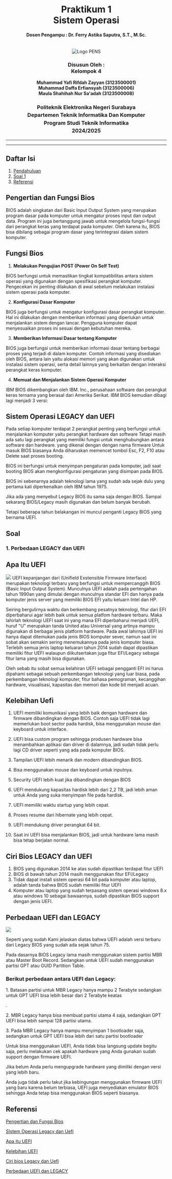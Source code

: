 <div align="center">
  <h1 style="text-align: center;font-weight: bold">Praktikum 1<br>Sistem Operasi</h1>
  <h4 style="text-align: center;">Dosen Pengampu : Dr. Ferry Astika Saputra, S.T., M.Sc.</h4>
</div>
<br />
<div align="center">
  <img src="https://upload.wikimedia.org/wikipedia/id/4/44/Logo_PENS.png" alt="Logo PENS">
  <h3 style="text-align: center;">Disusun Oleh : <br>Kelompok 4</h3>
  <p style="text-align: center;">
    <strong>Muhammad Yafi Rifdah Zayyan (3123500001)</strong><br>
    <strong>Muhammad Daffa Erfiansyah (3123500006)</strong><br>
    <strong>Maula Shahihah Nur Sa'adah (3123500008)</strong>
  </p>

<h3 style="text-align: center;line-height: 1.5">Politeknik Elektronika Negeri Surabaya<br>Departemen Teknik Informatika Dan Komputer<br>Program Studi Teknik Informatika<br>2024/2025</h3>
  <hr><hr>
</div>

## Daftar Isi

1. [Pendahuluan](#sistem-operasi-)
2. [Soal 1](#1-Perbedaan-LEGACY-dan-UEFI-)
3. [Referensi](#referensi)

## Pengertian dan Fungsi Bios
BIOS adalah singkatan dari Basic Input Output System yang merupakan program dasar pada komputer untuk mengatur proses input dan output data. Program ini juga bertanggung jawab untuk mengelola fungsi-fungsi dari perangkat keras yang terdapat pada komputer. Oleh karena itu, BIOS bisa dibilang sebagai program dasar yang terintegrasi dalam sistem komputer.

## Fungsi Bios
1. <b>Melakukan Pengujian POST (Power On Self Test)</b>
<p>BIOS berfungsi untuk memastikan tingkat kompatibilitas antara sistem operasi yang digunakan dengan spesifikasi perangkat komputer. Pengecekan ini penting dilakukan di awal sebelum melakukan instalasi sistem operasi pada komputer.</p>

2. <b>Konfigurasi Dasar Komputer</b>
<p>BIOS juga berfungsi untuk mengatur konfigurasi dasar perangkat komputer. Hal ini dilakukan dengan memberikan informasi yang diperlukan untuk menjalankan sistem dengan lancar. Pengguna komputer dapat menyesuaikan proses ini sesuai dengan kebutuhan mereka.</p>

3. <b>Memberikan Informasi Dasar tentang Komputer</b>
<p>BIOS juga berfungsi untuk memberikan informasi dasar tentang berbagai proses yang terjadi di dalam komputer. Contoh informasi yang disediakan oleh BIOS, antara lain yaitu alokasi memori yang akan digunakan untuk instalasi sistem operasi, serta detail lainnya yang berkaitan dengan interaksi perangkat keras komputer.</p>

4. <b>Memuat dan Menjalankan Sistem Operasi Komputer</b>
<p>IBM BIOS dikembangkan oleh IBM. Inc., perusahaan software dan perangkat keras ternama yang berasal dari Amerika Serikat. IBM BIOS kemudian dibagi lagi menjadi 3 versi:</p>


## Sistem Operasi LEGACY dan UEFI
Pada setiap komputer terdapat 2 perangkat penting yang berfungsi untuk menjalankan komputer yaitu perangkat hardware dan software
Tetapi masih ada satu lagi perangkat yang memiliki fungsi untuk menghubungkan antara software dan hardware. yang dikenal dengan dengan nama firmware Untuk masuk BIOS biasanya Anda diharuskan memencet tombol Esc, F2, F10 atau Delete saat proses booting.

BIOS ini berfungsi untuk menyimpan pengaturan pada komputer, jadi saat booting BIOS akan mengkonfigurasi pengaturan yang disimpan pada BIOS.

BIOS ini sebenarnya adalah teknologi lama yang sudah ada sejak dulu yang pertama kali diperkenalkan oleh IBM tahun 1975.

Jika ada yang menyebut Legacy BIOS itu sama saja dengan BIOS. Sampai sekarang BIOS/Legacy masih digunakan dan belum banyak berubah.

Tetapi beberapa tahun belakangan ini muncul penganti Legacy BIOS yang bernama UEFI.

## Soal
### 1. Perbedaan LEGACY dan UEFI

## Apa Itu UEFI
<img src="https://github.com/YafiRiifdah/SysOp_3123500001/blob/main/Minggu%202/Perbedaan%20Legacy%20dan%20Uefi/Image/Contoh%20Uefi.png">
UEFI kepanjangan dari (Unifield Exstensible Firmware Interface) merupakan teknologi terbaru yang berfungsi untuk mempercanggih BIOS (Basic Input Output System). Munculnya UEFI adalah pada pertengahan tahun 1990an yang dimulai dengan munculnya standar EFI dan hanya pada komputer jenis server yang memiliki BIOS EFI yaitu keluarn Intel dan HP.

Seiring bergulirnya waktu dan berkembang pesatnya teknologi, fitur dari EFI diperbaharui agar lebih baik untuk semua platfom hardware terbaru. Maka lahirlah teknologi UEFI saat ini yang mana EFI diperbaharui menjadi UEFI, huruf "U" merupakan tanda United atau Universal yang artinya mampu digunakan di berbagai jenis platform hardware. Pada awal lahirnya UEFI ini hanya dapat ditemukan pada jenis BIOS komputer sever, namun saat ini sobat akan semakin sering menemukannya pada jenis komputer biasa. Terlebih semua jenis laptop keluaran tahun 2014 sudah dapat dipastikan memiliki fitur UEFI walaupun diikutsertakan juga fitur EFI/Legacy sebagai fitur lama yang masih bisa digunakan.

Oleh sebab itu sobat semua kelahiran UEFI sebagai pengganti EFI ini harus dipahami sebagai sebuah perkembangan teknologi yang luar biasa, pada perkembangan teknologi komputer, fitur bahasa pemograman, kecanggihan hardware, visualisasi, kapasitas dan memori dan kode bit menjadi acuan.

## Kelebihan  Uefi
1. UEFI memiliki komunikasi yang lebih baik  dengan hardware dan firmware dibandingkan dengan BIOS. Contoh saja UEFI tidak lagi memerlukan boot sector pada hardisk, bisa menggunakan mouse dan keyboard untuk interface.

2. UEFI bisa custom program sehingga produsen hardware bisa menambahkan aplikasi dan driver di dalamnya, jadi sudah tidak perlu lagi CD driver seperti yang ada pada komputer BIOS.

3. Tampilan UEFI lebih menarik dan modern dibandingkan BIOS.

4. Bisa menggunakan mouse dan keyboard untuk inputnya.

5. Security UEFI lebih kuat jika dibandingkan dengan BIOS

6. UEFI mendukung kapasitas hardisk lebih dari 2,2 TB, jadi lebih aman untuk Anda yang suka menyimpan file pada hardisk.

7. UEFI memiliki waktu startup yang lebih cepat.

8. Proses resume dari hibernate yang lebih cepat.

9. UEFI mendukung driver perangkat 64 bit.

10. Saat ini UEFI bisa menjalankan BIOS, jadi untuk hardware lama masih bisa tetap berjalan normal.

## Ciri Bios LEGACY dan UEFI
1. BIOS yang digunakan 2014 ke atas sudah dipastikan terdapat fitur UEFI
2. BIOS di bawah tahun 2014 masih menggunakan fitur EFI/Legacy
3. Tidak dapat install sistem operasi 64 bit pada komputer atau laptop, adalah tanda bahwa BIOS sudah memiliki fitur UEFI
4. Komputer atau laptop yang sudah terpasang sistem operasi windows 8.x atau windows 10 sebagai bawaannya, sudah dipastikan BIOS support dengan jenis UEFI.

## Perbedaan UEFI dan LEGACY
<img src="https://github.com/YafiRiifdah/SysOp_3123500001/blob/main/Minggu%202/Perbedaan%20Legacy%20dan%20Uefi/Image/bios%20uefi.jpg">
<p>Seperti yang sudah Kami jelaskan diatas bahwa UEFI adalah versi terbaru dari Legacy BIOS yang sudah ada sejak tahun 75.

Pada dasarnya BIOS Legacy lama masih menggunakan sistem partisi MBR atau Master Boot Record. Sedangkan untuk UEFI sudah menggunakan partisi GPT atau GUID Partition Table.</p>

<h3><b>Berikut perbedaan antara UEFI dan Legacy:</b></h3>
<p>1. Batasan partisi untuk MBR Legacy hanya mampu 2 Terabyte sedangkan untuk GPT UEFI bisa lebih besar dari 2 Terabyte keatas</p>.
<p>2. MBR Legacy hanya bisa membuat partisi utama 4 saja, sedangkan GPT UEFI bisa lebih sampai 128 partisi utama.</p>
<p>3. Pada MBR Legacy hanya mampu menyimpan 1 bootloader saja, sedangkan untuk GPT UEFI bisa lebih dari satu partisi bootloader</p>

Untuk bisa menggunakan UEFI, Anda tidak bisa langsung update begitu saja, perlu melakukan cek apakah hardware yang Anda gunakan sudah support dengan firmware UEFI.

Jika belum Anda perlu mengupgrade hardware yang dimiliki dengan versi yang lebih baru.

Anda juga tidak perlu takut jika kebingungan menggunakan firmware UEFI yang baru karena belum terbiasa, UEFI juga menyediakan emulator BIOS sehingga Anda tetap bisa menggunakan BIOS seperti biasanya.</P>


## Referensi
[Pengertian dan Fungsi Bios](https://www.acerid.com/berita-teknologi/fungsi-bios-pada-sistem-komputasi)

[SIstem Operasi Legacy dan Uefi](https://seberkas.com/perbedaan-uefi-dan-legacy/)

[Apa itu UEFI](https://www.buatkuingat.com/2019/02/apa-bedanya-bios-legacy-dan-uefi.html)

[Kelebihan UEFI](https://qwords.com/blog/apa-itu-uefi-dan-legacy/)

[Ciri bios Legacy dan Uefi](https://www.buatkuingat.com/2019/02/apa-bedanya-bios-legacy-dan-uefi.html)

[Perbedaan UEFI dan LEGACY](https://qwords.com/blog/apa-itu-uefi-dan-legacy/)
